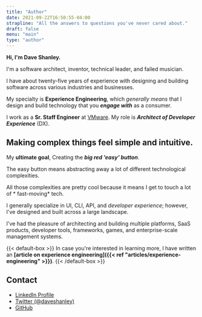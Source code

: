 ```yaml
---
title: "Author"
date: 2021-09-22T16:50:55-04:00
strapline: "All the answers to questions you've never cared about."
draft: false
menu: "main"
type: "author"
---
```


**Hi, I'm Dave Shanley.**

I'm a software architect, inventor, technical leader, and failed musician.

I have about twenty-five years of experience with designing and building software across various industries and businesses.

My specialty is **Experience Engineering**, which _generally means_ that I design and build technology that you **_engage with_** as a consumer.

I work as a **Sr. Staff Engineer** at [VMware](https://vmware.com). My role is **_Architect of Developer Experience_** (DX). 

## Making complex things feel simple and intuitive.

My **ultimate goal**, Creating the **_big red 'easy' button_**.

The easy button means abstracting away a lot of different technological complexities.

All those complexities are pretty cool because it means I get to touch a lot of * fast-moving* tech. 

I generally specialize in UI, CLI, API, and *developer experience*; however, I've designed and built across a large landscape. 

I've had the pleasure of architecting and building multiple platforms, SaaS products, developer tools, frameworks, games, and enterprise-scale management systems.

{{< default-box >}}
In case you're interested in learning more, I have written an **[article on experience engineering]({{< ref "articles/experience-engineering" >}})**.
{{< /default-box >}}

## Contact

- [LinkedIn Profile](https://www.linkedin.com/in/daveshanley/)
- [Twitter (@daveshanley)](https://twitter.com/daveshanley)
- [GitHub](https://github.com/daveshanley)
